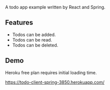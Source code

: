 A todo app example written by React and Spring.

## Features

- Todos can be added.
- Todos can be read.
- Todos can be deleted.

## Demo

Heroku free plan requires initial loading time.

https://todo-client-spring-3850.herokuapp.com/
